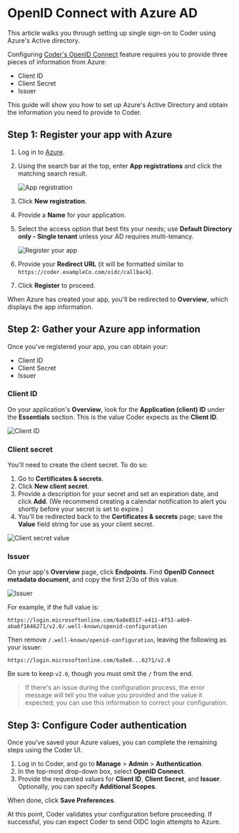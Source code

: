 # OpenID Connect with Azure AD

This article walks you through setting up single sign-on to Coder using Azure's
Active directory.

Configuring
[Coder's OpenID Connect](../../admin/access-control/index.md#openid-connect)
feature requires you to provide three pieces of information from Azure:

- Client ID
- Client Secret
- Issuer

This guide will show you how to set up Azure's Active Directory and obtain the
information you need to provide to Coder.

## Step 1: Register your app with Azure

1. Log in to [Azure](https://portal.azure.com/).
1. Using the search bar at the top, enter **App registrations** and click the
   matching search result.

   ![App registration](../../assets/guides/admin/app-registration.png)

1. Click **New registration**.
1. Provide a **Name** for your application.
1. Select the access option that best fits your needs; use **Default Directory
   only - Single tenant** unless your AD requires multi-tenancy.

   ![Register your app](../../assets/guides/admin/register.png)

1. Provide your **Redirect URL** (it will be formatted similar to
   `https://coder.exampleCo.com/oidc/callback`).
1. Click **Register** to proceed.

When Azure has created your app, you'll be redirected to **Overview**, which
displays the app information.

## Step 2: Gather your Azure app information

Once you've registered your app, you can obtain your:

- Client ID
- Client Secret
- Issuer

### Client ID

On your application's **Overview**, look for the **Application (client) ID**
under the **Essentials** section. This is the value Coder expects as the
**Client ID**.

![Client ID](../../assets/guides/admin/client-id.png)

### Client secret

You'll need to create the client secret. To do so:

1. Go to **Certificates & secrets**.
1. Click **New client secret**.
1. Provide a description for your secret and set an expiration date, and click
   **Add**. (We recommend creating a calendar notification to alert you shortly
   before your secret is set to expire.)
1. You'll be redirected back to the **Certificates & secrets** page; save the
   **Value** field string for use as your client secret.

![Client secret value](../../assets/guides/admin/client-secret.png)

### Issuer

On your app's **Overview** page, click **Endpoints**. Find **OpenID Connect
metadata document**, and copy the first 2/3s of this value.

![Issuer](../../assets/guides/admin/issuer.png)

For example, if the full value is:

```text
https://login.microsoftonline.com/6a8e8517-e411-4f53-a4b9-aba6f1646271/v2.0/.well-known/openid-configuration
```

Then remove `/.well-known/openid-configuration`, leaving the following as your
issuer:

```text
https://login.microsoftonline.com/6a8e8...6271/v2.0
```

Be sure to keep `v2.0`, though you must omit the `/` from the end.

> If there's an issue during the configuration process, the error message will
> tell you the value you provided and the value it expected; you can use this
> information to correct your configuration.

## Step 3: Configure Coder authentication

Once you've saved your Azure values, you can complete the remaining steps using
the Coder UI.

1. Log in to Coder, and go to **Manage** > **Admin** > **Authentication**.
1. In the top-most drop-down box, select **OpenID Connect**.
1. Provide the requested values for **Client ID**, **Client Secret**, and
   **Issuer**. Optionally, you can specify **Additional Scopes**.

When done, click **Save Preferences**.

At this point, Coder validates your configuration before proceeding. If
successful, you can expect Coder to send OIDC login attempts to Azure.
